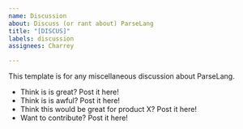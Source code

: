 ```yaml
---
name: Discussion
about: Discuss (or rant about) ParseLang
title: "[DISCUS]"
labels: discussion
assignees: Charrey

---
```


This template is for any miscellaneous discussion about ParseLang.

* Think is is great? 						Post it here!
* Think is is awful? 						Post it here!
* Think this would be great for product X? 	Post it here!
* Want to contribute? 					Post it here!
